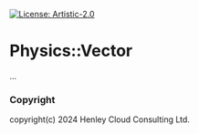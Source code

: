 [![License: Artistic-2.0](https://img.shields.io/badge/License-Artistic%202.0-0298c3.svg)](https://opensource.org/licenses/Artistic-2.0)

# Physics::Vector
...

### Copyright
copyright(c) 2024 Henley Cloud Consulting Ltd.
